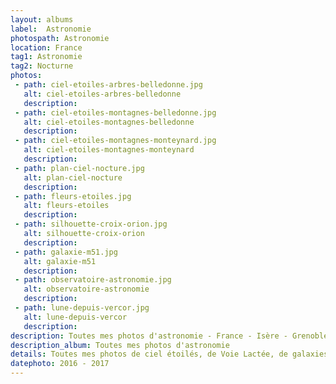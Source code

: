 ```yaml
---
layout: albums
label:  Astronomie
photospath: Astronomie
location: France
tag1: Astronomie
tag2: Nocturne
photos:
 - path: ciel-etoiles-arbres-belledonne.jpg
   alt: ciel-etoiles-arbres-belledonne
   description:
 - path: ciel-etoiles-montagnes-belledonne.jpg
   alt: ciel-etoiles-montagnes-belledonne
   description:
 - path: ciel-etoiles-montagnes-monteynard.jpg
   alt: ciel-etoiles-montagnes-monteynard
   description:
 - path: plan-ciel-nocture.jpg
   alt: plan-ciel-nocture
   description:
 - path: fleurs-etoiles.jpg
   alt: fleurs-etoiles
   description:
 - path: silhouette-croix-orion.jpg
   alt: silhouette-croix-orion
   description:
 - path: galaxie-m51.jpg
   alt: galaxie-m51
   description:
 - path: observatoire-astronomie.jpg
   alt: observatoire-astronomie
   description:
 - path: lune-depuis-vercor.jpg
   alt: lune-depuis-vercor
   description:
description: Toutes mes photos d'astronomie - France - Isère - Grenoble - Photographies - Nouvelle Zélande
description_album: Toutes mes photos d'astronomie
details: Toutes mes photos de ciel étoilés, de Voie Lactée, de galaxies etc. C'est mon genre de photos préferé, celui qui permet de voir l'invisible pour nos yeux. Je suis impatient de découvrir et de photographier le ciel réputé de la Nouvelle Zélande !
datephoto: 2016 - 2017
---
```

